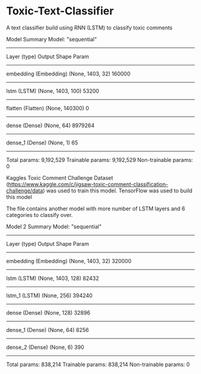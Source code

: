 # Toxic-Text-Classifier
A text classifier build using RNN (LSTM) to classify toxic comments  

Model Summary
Model: "sequential"
_________________________________________________________________
Layer (type)                 Output Shape              Param    
_________________________________________________________________
embedding (Embedding)        (None, 1403, 32)          160000    
_________________________________________________________________
lstm (LSTM)                  (None, 1403, 100)         53200     
_________________________________________________________________
flatten (Flatten)            (None, 140300)            0         
_________________________________________________________________
dense (Dense)                (None, 64)                8979264   
_________________________________________________________________
dense_1 (Dense)              (None, 1)                 65        
_________________________________________________________________
Total params: 9,192,529
Trainable params: 9,192,529
Non-trainable params: 0

Kaggles Toxic Comment Challenge Dataset (https://www.kaggle.com/c/jigsaw-toxic-comment-classification-challenge/data) was used to train this model.
TensorFlow was used to build this model

The file contains another model with more number of LSTM layers and 6 categories to classify over.

Model 2 Summary
Model: "sequential"
_________________________________________________________________
Layer (type)                 Output Shape              Param    
_________________________________________________________________
embedding (Embedding)        (None, 1403, 32)          320000    
_________________________________________________________________
lstm (LSTM)                  (None, 1403, 128)         82432     
_________________________________________________________________
lstm_1 (LSTM)                (None, 256)               394240    
_________________________________________________________________
dense (Dense)                (None, 128)               32896     
_________________________________________________________________
dense_1 (Dense)              (None, 64)                8256      
_________________________________________________________________
dense_2 (Dense)              (None, 6)                 390       
_________________________________________________________________
Total params: 838,214
Trainable params: 838,214
Non-trainable params: 0
